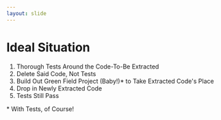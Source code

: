 ```yaml
---
layout: slide
---
```


# Ideal Situation

1. Thorough Tests Around the Code-To-Be Extracted
2. Delete Said Code, Not Tests
3. Build Out Green Field Project (Baby!)* to Take Extracted Code's Place
4. Drop in Newly Extracted Code
5. Tests Still Pass

\* With Tests, of Course!
